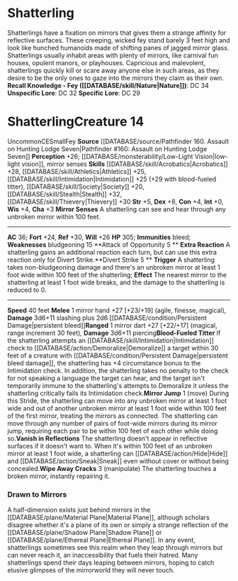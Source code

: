 ﻿---
ac: '36'
alignment: CE
all_resistance: null
burrow_speed: null
charisma: '+3'
climb_speed: null
constitution: '+4'
creature_ability:
- Attack of Opportunity
- Blood-Fueled Titter
- Divert Strike
- Extra Reaction
- Mirror Jump
- Mirror
- Senses
- Vanish in Reflections
- Wipe Away Cracks
creature_family: null
description: 'Shatterlings have a fixation on mirrors that gives them a strange affinity
  for reflective surfaces. These creeping, wicked fey stand barely 3 feet high and
  look like hunched humanoids made of shifting panes of jagged mirror glass. Shatterlings
  usually inhabit areas with plenty of mirrors, like carnival fun houses, opulent
  manors, or playhouses. Capricious and malevolent, shatterlings quickly kill or scare
  away anyone else in such areas, as they desire to be the only ones to gaze into
  the mirrors they claim as their own.<br/><br/><b><u>Recall Knowledge - Fey</u> (
  [[DATABASE/skill/Nature|Nature]] )</b>: DC 34<br/><b><u>Unspecific Lore</u></b>:
  DC 32<br/><b><u>Specific Lore</u></b>: DC 29'
dexterity: '+8'
element: null
fly_speed: null
fortitude: '+24'
hardness: null
hp: '305'
id: '1006'
immunity:
- bleed
intelligence: '+0'
land_speed: '40'
language: null
level: '14'
max_speed: '40'
name: Shatterling
perception: '+26'
rarity: Uncommon
reflex: '+30'
resistance: null
rus_type_level: null
school: null
sense:
- '[[DATABASE/monsterability/Low-Light Vision|low-light vision]]'
- mirror senses
size: Small
skill:
- '[[DATABASE/skill/Acrobatics|Acrobatics]] +28'
- '[[DATABASE/skill/Athletics|Athletics]] +25'
- '[[DATABASE/skill/Intimidation|Intimidation]] +25'
- '[[DATABASE/skill/Society|Society]] +20'
- '[[DATABASE/skill/Stealth|Stealth]] +32'
- '[[DATABASE/skill/Thievery|Thievery]] +30'
source: '[[DATABASE/source/Pathfinder 160. Assault on Hunting Lodge Seven|Pathfinder
  #160: Assault on Hunting Lodge Seven]]'
speed:
- 40 feet
spell: null
strength: '+5'
strength_req: '5'
strongest_save:
- Reflex
swim_speed: null
trait:
- '[[DATABASE/trait/Fey|Fey]]'
- '[[DATABASE/trait/Uncommon|Uncommon]]'
type: Creature
vision: Low-light vision
weakest_save:
- Fortitude
weakness:
- bludgeoning 15
will: '+26'
wisdom: '+4'

---
# Shatterling

Shatterlings have a fixation on mirrors that gives them a strange affinity for reflective surfaces. These creeping, wicked fey stand barely 3 feet high and look like hunched humanoids made of shifting panes of jagged mirror glass. Shatterlings usually inhabit areas with plenty of mirrors, like carnival fun houses, opulent manors, or playhouses. Capricious and malevolent, shatterlings quickly kill or scare away anyone else in such areas, as they desire to be the only ones to gaze into the mirrors they claim as their own.
**Recall Knowledge - Fey ([[DATABASE/skill/Nature|Nature]])**: DC 34
**Unspecific Lore**: DC 32
**Specific Lore**: DC 29

# Shatterling<span class="item-type">Creature 14</span>

<span class="trait-uncommon item-trait">Uncommon</span><span class="trait-alignment item-trait">CE</span><span class="trait-size item-trait">Small</span><span class="item-trait">Fey</span>
**Source** [[DATABASE/source/Pathfinder 160. Assault on Hunting Lodge Seven|Pathfinder #160: Assault on Hunting Lodge Seven]]
**Perception** +26; [[DATABASE/monsterability/Low-Light Vision|low-light vision]], mirror senses
**Skills** [[DATABASE/skill/Acrobatics|Acrobatics]] +28, [[DATABASE/skill/Athletics|Athletics]] +25, [[DATABASE/skill/Intimidation|Intimidation]] +25 (+29 with blood-fueled titter), [[DATABASE/skill/Society|Society]] +20, [[DATABASE/skill/Stealth|Stealth]] +32, [[DATABASE/skill/Thievery|Thievery]] +30
**Str** +5, **Dex** +8, **Con** +4, **Int** +0, **Wis** +4, **Cha** +3
**Mirror Senses** A shatterling can see and hear through any unbroken mirror within 100 feet.

---
**AC** 36; **Fort** +24, **Ref** +30, **Will** +26
**HP** 305; **Immunities** bleed; **Weaknesses** bludgeoning 15
<span class="in-box-ability">**Attack of Opportunity <span class="action-icon">5</span> ** </span><span class="in-box-ability">**Extra Reaction** A shatterling gains an additional reaction each turn, but can use this extra reaction only for Divert Strike.</span><span class="in-box-ability">**Divert Strike <span class="action-icon">5</span> ** **Trigger** A shatterling takes non-bludgeoning damage and there's an unbroken mirror at least 1 foot wide within 100 feet of the shatterling; **Effect** The nearest mirror to the shatterling at least 1 foot wide breaks, and the damage to the shatterling is reduced to 0.</span>

---
**Speed** 40 feet
<span class="in-box-ability">**Melee** <span class="action-icon">1</span> mirror hand +27 [+23/+19] (agile, finesse, magical), **Damage** 3d6+11 slashing plus 2d6 [[DATABASE/condition/Persistent Damage|persistent bleed]]</span><span class="in-box-ability">**Ranged** <span class="action-icon">1</span> mirror dart +27 [+22/+17] (magical, range increment 30 feet), **Damage** 3d6+11 piercing</span><span class="in-box-ability">**Blood-Fueled Titter** If the shatterling attempts an [[DATABASE/skill/Intimidation|Intimidation]] check to [[DATABASE/action/Demoralize|Demoralize]] a target within 30 feet of a creature with [[DATABASE/condition/Persistent Damage|persistent bleed damage]], the shatterling has +4 circumstance bonus to the Intimidation check. In addition, the shatterling takes no penalty to the check for not speaking a language the target can hear, and the target isn't temporarily immune to the shatterling's attempts to Demoralize it unless the shatterling critically fails its Intimidation check.</span><span class="in-box-ability">**Mirror Jump** <span class="action-icon">1</span> (move) During this Stride, the shatterling can move into any unbroken mirror at least 1 foot wide and out of another unbroken mirror at least 1 foot wide within 100 feet of the first mirror, treating the mirrors as connected. The shatterling can move through any number of pairs of foot-wide mirrors during its mirror jump, requiring each pair to be within 100 feet of each other while doing so.</span><span class="in-box-ability">**Vanish in Reflections** The shatterling doesn't appear in reflective surfaces if it doesn't want to. When it's within 100 feet of an unbroken mirror at least 1 foot wide, a shatterling can [[DATABASE/action/Hide|Hide]] and [[DATABASE/action/Sneak|Sneak]] even without cover or without being concealed.</span><span class="in-box-ability">**Wipe Away Cracks** <span class="action-icon">3</span> (manipulate) The shatterling touches a broken mirror, instantly repairing it.</span>

###  Drawn to Mirrors

A half-dimension exists just behind mirrors in the [[DATABASE/plane/Material Plane|Material Plane]], although scholars disagree whether it's a plane of its own or simply a strange reflection of the [[DATABASE/plane/Shadow Plane|Shadow Plane]] or [[DATABASE/plane/Ethereal Plane|Ethereal Plane]]. In any event, shatterlings sometimes see this realm when they leap through mirrors but can never reach it, an inaccessibility that fuels their hatred. Many shatterlings spend their days leaping between mirrors, hoping to catch elusive glimpses of the mirrorworld they will never touch.
